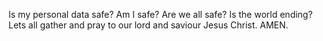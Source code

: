 Is my personal data safe? Am I safe? Are we all safe? Is the world ending? Lets all gather and pray to our lord and saviour Jesus Christ. AMEN. 
